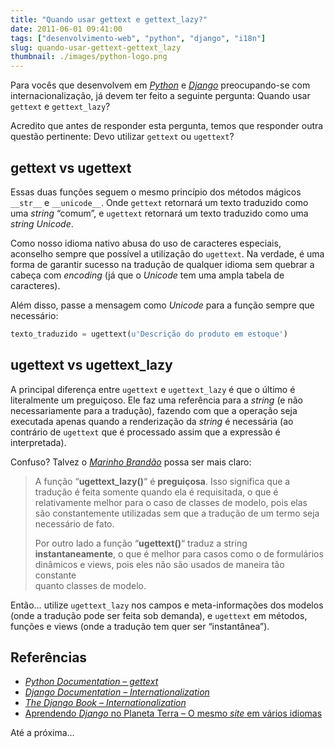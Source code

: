 ```yaml
---
title: "Quando usar gettext e gettext_lazy?"
date: 2011-06-01 09:41:00
tags: ["desenvolvimento-web", "python", "django", "i18n"]
slug: quando-usar-gettext-gettext_lazy
thumbnail: ./images/python-logo.png
---
```


Para vocês que desenvolvem em [*Python*][] e [*Django*][] preocupando-se
com internacionalização, já devem ter feito a seguinte pergunta: Quando
usar `gettext` e `gettext_lazy`?

Acredito que antes de responder esta pergunta, temos que responder outra
questão pertinente: Devo utilizar `gettext` ou `ugettext`?

## gettext vs ugettext

Essas duas funções seguem o mesmo princípio dos métodos mágicos
`__str__` e `__unicode__`. Onde `gettext` retornará um texto traduzido
como uma _string_ “comum”, e `ugettext` retornará um texto traduzido
como uma _string_ _Unicode_.

Como nosso idioma nativo abusa do uso de caracteres especiais, aconselho
sempre que possível a utilização do `ugettext`. Na verdade, é uma
forma de garantir sucesso na tradução de qualquer idioma sem quebrar a
cabeça com _encoding_ (já que o _Unicode_ tem uma ampla tabela de
caracteres).

Além disso, passe a mensagem como _Unicode_ para a função sempre que
necessário:

```python
texto_traduzido = ugettext(u'Descrição do produto em estoque')
```

## ugettext vs ugettext_lazy

A principal diferença entre `ugettext` e `ugettext_lazy` é que o
último é literalmente um preguiçoso. Ele faz uma referência para a
_string_ (e não necessariamente para a tradução), fazendo com que a
operação seja executada apenas quando a renderização da _string_ é
necessária (ao contrário de `ugettext` que é processado assim que a
expressão é interpretada).

Confuso? Talvez o [_Marinho Brandão_][] possa ser mais claro:

> A função “**ugettext_lazy()**“ é **preguiçosa**. Isso significa que a
> tradução é feita somente quando ela é requisitada, o que é  
> relativamente melhor para o caso de classes de modelo, pois elas  
> são constantemente utilizadas sem que a tradução de um termo seja  
> necessário de fato.
>
> Por outro lado a função “**ugettext()**“ traduz a string  
> **instantaneamente**, o que é melhor para casos como o de formulários  
> dinâmicos e views, pois eles não são usados de maneira tão constante  
> quanto classes de modelo.

Então… utilize `ugettext_lazy` nos campos e meta-informações dos
modelos (onde a tradução pode ser feita sob demanda), e `ugettext` em
métodos, funções e views (onde a tradução tem quer ser “instantânea”).

## Referências

- [*Python Documentation – gettext*][]
- [*Django Documentation – Internationalization*][]
- [*The Django Book – Internationalization*][]
- [Aprendendo *Django* no Planeta Terra – O mesmo *site* em vários idiomas][]

Até a próxima…

[*python*]: /tag/python.html "Leia mais sobre Python"
[*django*]: /tag/django.html "Leia mais sobre Django"
[_marinho brandão_]: http://www.aprendendodjango.com/o-mesmo-site-em-varios-idiomas/ "Aprendendo Django no Planeta Terra - O mesmo site em vários idiomas"
[*python documentation – gettext*]: http://docs.python.org/library/gettext.html "gettext - Multilingual internationalization services"
[*django documentation – internationalization*]: https://docs.djangoproject.com/en/dev/topics/i18n/internationalization/#lazy-translation "Django Docs - Lazy Translation"
[*the django book – internationalization*]: http://www.djangobook.com/en/1.0/chapter18/ "The Django Book - i18n"
[aprendendo *django* no planeta terra – o mesmo *site* em vários idiomas]: http://www.aprendendodjango.com/o-mesmo-site-em-varios-idiomas/ "Aprendendo Django - O mesmo site em vários idiomas"
